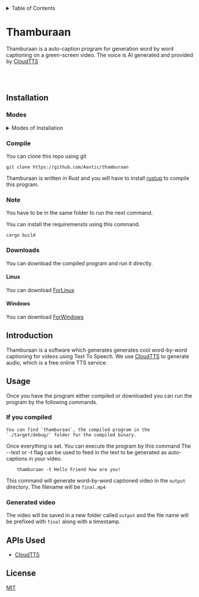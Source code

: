 <details>
<summary>Table of Contents</summary>

- [Thamburaan](#Thamburaan)
- [Installation](#installation)
    
    -[Modes](#modes)
    -[Compile](#compile)
    -[Note](#note)
    -[Download](#downloads)
        -[Linux](#linux)
        -[windows](#windows)

- [Introduction](#introduction)
- [Usage](#usage)
  - [if you compile](#if-you-compiled)
  - [generated video](#generated-video)
- [APIs Used](#apis-used)
- [Licesnse](#license)

</details>

<!-- <img align="left" src="https://github.com/Aavtic/ena/releases/download/tags/ena-logo.png" alt="drawing" width="200"/> -->

# Thamburaan

Thamburaan is a auto-caption program for generation word by word captioning on a green-screen video. The voice is AI generated and provided by [CloudTTS]
&nbsp;

<br>
</br>

## Installation


### Modes
<details>
<summary>Modes of Installation</summary>
    
- [Manually Compiling](#Compile)
- [Downloading-executable](#Downloads)

</details>

### Compile
You can clone this repo using git 
```shell
git clone https://github.com/Aavtic/thamburaan
```
Thamburaan is written in Rust and you will have to install [rustup] to compile this program.

### Note 
You have to be in the same folder to run the next command.

You can install the requiremensts using this command.
```shell
cargo build
```
### Downloads
You can download the compiled program and run it directly.

#### Linux
You can download [ForLinux]

#### Windows
You can download [ForWindows]

## Introduction

Thamburaan is a software which generates generates cool word-by-word captioning for videos using Text To Speech. We use [CloudTTS] to generate audio, which is a free online TTS service.

## Usage

Once you have the program either compiled or downloaded you can run the program by the following commands.

### If you compiled 
    You can find `thamburaan`, the compiled program in the `./target/debug/` folder for the compiled binary.

Once everything is set. You can execute the program by this command
The --text or -t flag can be used to feed in the text to be generated as auto-captions in your video.
```shell
    thamburaan -t Hello Friend how are you!
```
This command will generate word-by-word captioned video in the `output` directory. The filename will be `final.mp4`

### Generated video
The video will be saved in a new folder called `output` and the file name will be prefixed with `final` along with a timestamp.


## APIs Used
- [CloudTTS]


## License

[MIT](./LICENSE)


[rustup]: https://www.rust-lang.org/tools/install
[ForLinux]: https://github.com/Aavtic/thamburaan/releases/download/1.0/thamburaan.1.0.Linux.0
[ForWindows]: https://github.com/Aavtic/thamburaan/releases/download/1.0/thamburaan.exe.Windows.exe
[Git Download]: https://git-scm.com/downloads
[CloudTTS]: https://cloudtts.com/about.html 

